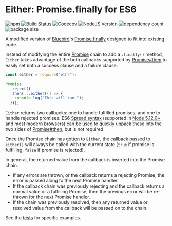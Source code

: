 # Either: Promise.finally for ES6
[![npm](https://img.shields.io/npm/v/ethr.svg)](https://www.npmjs.com/package/ethr)
[![Build Status](https://travis-ci.org/CodeLenny/ethr.svg?branch=master)](https://travis-ci.org/CodeLenny/ethr)
[![Codecov](https://img.shields.io/codecov/c/gh/CodeLenny/ethr.svg)](https://codecov.io/gh/CodeLenny/ethr)
![NodeJS Version](http://img.shields.io/node/v/ethr.svg)
![dependency count](http://rebrand.ly/ethr-deps)
![package size](http://rebrand.ly/ethr-size)

A modified version of [Bluebird][]'s [Promise.finally][] designed to fit into existing code.

Instead of modifying the entire [Promise][] chain to add a `.finally()` method, `Either` takes advantage of the both
callbacks supported by [Promise#then][] to easily set both a success clause and a failure clause.

```js
const either = require("ethr");

Promise
  .reject()
  .then(...either(() => {
    console.log("This will run.");
  }));
```

`Either` returns two callbacks: one to handle fulfilled promises, and one to handle rejected promises.
ES6 [Spread syntax][] (supported in [Node 5.12.0+][spread-node-support] and most [modern browsers][spread-web-support])
can be used to quickly unpack these into the two sides of [Promise#then][], but is not required.

Once the Promise chain has gotten to `Either`, the callback passed to `either()` will always be called with the current
state (`true` if promise is fulfilling, `false` if promise is rejected).

In general, the returned value from the callback is inserted into the Promise chain.

- If any errors are thrown, or the callback returns a rejecting Promise, the error is passed along to the next Promise
  handler.
- If the callback chain was previously rejecting and the callback returns a normal value or a fulfilling Promise, then
  the previous error will be re-thrown for the next Promise handler.
- If the chain was previously resolved, then any returned value or resolved value from the callback will be passed on to
  the chain.

See the [tests](test/behavor/) for specific examples.

[Promise]: https://developer.mozilla.org/en-US/docs/Web/JavaScript/Reference/Global_Objects/Promise
[Promise#then]: https://developer.mozilla.org/en-US/docs/Web/JavaScript/Reference/Global_Objects/Promise/then
[Spread syntax]: https://developer.mozilla.org/en-US/docs/Web/JavaScript/Reference/Operators/Spread_operator
[spread-node-support]: http://node.green/#ES2015-syntax-spread-------operator-with-arrays--in-function-calls
[spread-web-support]: http://kangax.github.io/compat-table/es6/#test-spread_(...)_operator
[Bluebird]: http://bluebirdjs.com/
[Promise.finally]: http://bluebirdjs.com/docs/api/finally.html
